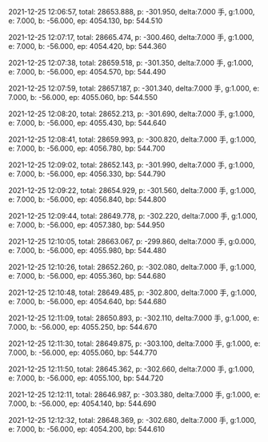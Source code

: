 2021-12-25 12:06:57, total: 28653.888, p: -301.950, delta:7.000 手, g:1.000, e: 7.000, b: -56.000, ep: 4054.130, bp: 544.510

2021-12-25 12:07:17, total: 28665.474, p: -300.460, delta:7.000 手, g:1.000, e: 7.000, b: -56.000, ep: 4054.420, bp: 544.360

2021-12-25 12:07:38, total: 28659.518, p: -301.350, delta:7.000 手, g:1.000, e: 7.000, b: -56.000, ep: 4054.570, bp: 544.490

2021-12-25 12:07:59, total: 28657.187, p: -301.340, delta:7.000 手, g:1.000, e: 7.000, b: -56.000, ep: 4055.060, bp: 544.550

2021-12-25 12:08:20, total: 28652.213, p: -301.690, delta:7.000 手, g:1.000, e: 7.000, b: -56.000, ep: 4055.430, bp: 544.640

2021-12-25 12:08:41, total: 28659.993, p: -300.820, delta:7.000 手, g:1.000, e: 7.000, b: -56.000, ep: 4056.780, bp: 544.700

2021-12-25 12:09:02, total: 28652.143, p: -301.990, delta:7.000 手, g:1.000, e: 7.000, b: -56.000, ep: 4056.330, bp: 544.790

2021-12-25 12:09:22, total: 28654.929, p: -301.560, delta:7.000 手, g:1.000, e: 7.000, b: -56.000, ep: 4056.840, bp: 544.800

2021-12-25 12:09:44, total: 28649.778, p: -302.220, delta:7.000 手, g:1.000, e: 7.000, b: -56.000, ep: 4057.380, bp: 544.950

2021-12-25 12:10:05, total: 28663.067, p: -299.860, delta:7.000 手, g:0.000, e: 7.000, b: -56.000, ep: 4055.980, bp: 544.480

2021-12-25 12:10:26, total: 28652.260, p: -302.080, delta:7.000 手, g:1.000, e: 7.000, b: -56.000, ep: 4055.360, bp: 544.680

2021-12-25 12:10:48, total: 28649.485, p: -302.800, delta:7.000 手, g:1.000, e: 7.000, b: -56.000, ep: 4054.640, bp: 544.680

2021-12-25 12:11:09, total: 28650.893, p: -302.110, delta:7.000 手, g:1.000, e: 7.000, b: -56.000, ep: 4055.250, bp: 544.670

2021-12-25 12:11:30, total: 28649.875, p: -303.100, delta:7.000 手, g:1.000, e: 7.000, b: -56.000, ep: 4055.060, bp: 544.770

2021-12-25 12:11:50, total: 28645.362, p: -302.660, delta:7.000 手, g:1.000, e: 7.000, b: -56.000, ep: 4055.100, bp: 544.720

2021-12-25 12:12:11, total: 28646.987, p: -303.380, delta:7.000 手, g:1.000, e: 7.000, b: -56.000, ep: 4054.140, bp: 544.690

2021-12-25 12:12:32, total: 28648.369, p: -302.680, delta:7.000 手, g:1.000, e: 7.000, b: -56.000, ep: 4054.200, bp: 544.610
